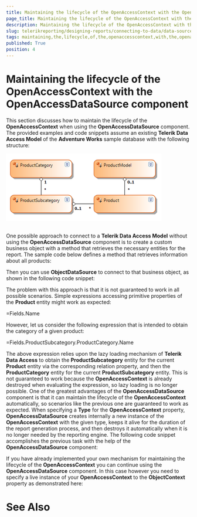 ```yaml
---
title: Maintaining the lifecycle of the OpenAccessContext with the OpenAccessDataSource component
page_title: Maintaining the lifecycle of the OpenAccessContext with the OpenAccessDataSource component | for Telerik Reporting Documentation
description: Maintaining the lifecycle of the OpenAccessContext with the OpenAccessDataSource component
slug: telerikreporting/designing-reports/connecting-to-data/data-source-components/openaccessdatasource-component/maintaining-the-lifecycle-of-the-openaccesscontext-with-the-openaccessdatasource-component
tags: maintaining,the,lifecycle,of,the,openaccesscontext,with,the,openaccessdatasource,component
published: True
position: 4
---
```


# Maintaining the lifecycle of the OpenAccessContext with the OpenAccessDataSource component



This section discusses how to maintain the lifecycle of the __OpenAccessContext__ when using the 
    	__OpenAccessDataSource__ component. The provided examples and code snippets assume an existing __Telerik Data Access Model__ 
    	of the __Adventure Works__ sample database with the following structure:

![](images/DataSources/OpenAccessDataSourceAdventureWorksEntityModel.png)

## 

One possible approach to connect to a __Telerik Data Access Model__ without using the __OpenAccessDataSource__ component 
      	is to create a custom business object with a method that retrieves the necessary entities for the report. 
      	The sample code below defines a method that retrieves information about all products:
      	

	



	



Then you can use __ObjectDataSource__ to connect to that business object, as shown in the following code snippet:
      	

	



	



The problem with this approach is that it is not guaranteed to work in all possible scenarios. Simple expressions 
      	accessing primitive properties of the __Product__ entity might work as expected:
      	

=Fields.Name

However, let us consider the following expression that is intended to obtain the category of a given product:

=Fields.ProductSubcategory.ProductCategory.Name

The above expression relies upon the lazy loading mechanism of __Telerik Data Access__ to 
      	obtain the __ProductSubcategory__ entity for the current __Product__ entity via the corresponding relation property, 
      	and then the __ProductCategory__ entity for the current __ProductSubcategory__ entity. This is not guaranteed to work 
      	because the __OpenAccessContext__ is already destroyed when evaluating the expression, so lazy loading is no longer 
      	possible. One of the greatest advantages of the __OpenAccessDataSource__ component is that it can maintain the 
      	lifecycle of the __OpenAccessContext__ automatically, so scenarios like the previous one are guaranteed to work as 
      	expected. When specifying a __Type__ for the __OpenAccessContext__ property, __OpenAccessDataSource__ creates internally a new 
      	instance of the __OpenAccessContext__ with the given type, keeps it alive for the duration of the report generation 
      	process, and then destroys it automatically when it is no longer needed by the reporting engine. The following 
      	code snippet accomplishes the previous task with the help of the __OpenAccessDataSource__ component:
      	

	



	



If you have already implemented your own mechanism for maintaining the lifecycle of the __OpenAccessContext__ 
      	you can continue using the __OpenAccessDataSource__ component. In this case however you need to specify a live instance 
      	of your __OpenAccessContext__ to the __ObjectContext__ property as demonstrated here:
    	

	



	



# See Also
